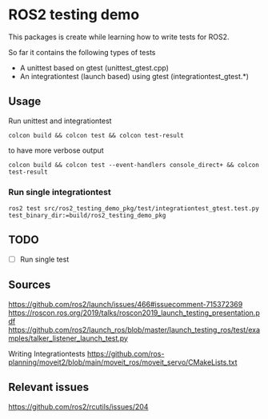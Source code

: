 # ROS2 testing demo

This packages is create while learning how to write tests for ROS2.

So far it contains the following types of tests

- A unittest based on gtest (unittest_gtest.cpp)
- An integrationtest (launch based) using gtest (integrationtest_gtest.*)

## Usage
Run unittest and integrationtest
```
colcon build && colcon test && colcon test-result
```
to have more verbose output
```
colcon build && colcon test --event-handlers console_direct+ && colcon test-result
```

### Run single integrationtest
```
ros2 test src/ros2_testing_demo_pkg/test/integrationtest_gtest.test.py test_binary_dir:=build/ros2_testing_demo_pkg
```


## TODO
- [ ] Run single test

## Sources
https://github.com/ros2/launch/issues/466#issuecomment-715372369
https://roscon.ros.org/2019/talks/roscon2019_launch_testing_presentation.pdf
https://github.com/ros2/launch_ros/blob/master/launch_testing_ros/test/examples/talker_listener_launch_test.py

Writing Integrationtests
https://github.com/ros-planning/moveit2/blob/main/moveit_ros/moveit_servo/CMakeLists.txt

## Relevant issues
https://github.com/ros2/rcutils/issues/204
